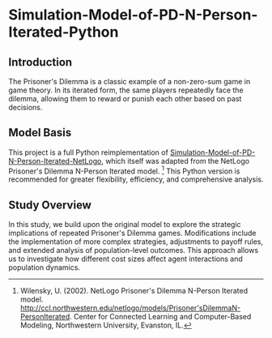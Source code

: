 # Simulation-Model-of-PD-N-Person-Iterated-Python

## Introduction

The Prisoner's Dilemma is a classic example of a non-zero-sum game in game theory. In its iterated form, the same players repeatedly face the dilemma, allowing them to reward or punish each other based on past decisions. 

## Model Basis

This project is a full Python reimplementation of [Simulation-Model-of-PD-N-Person-Iterated-NetLogo](https://github.com/celine-huang/Simulation-Model-of-PD-N-Person-Iterated-NetLogo), which itself was adapted from the NetLogo Prisoner's Dilemma N-Person Iterated model. [^1] This Python version is recommended for greater flexibility, efficiency, and comprehensive analysis.

## Study Overview

In this study, we build upon the original model to explore the strategic implications of repeated Prisoner's Dilemma games. Modifications include the implementation of more complex strategies, adjustments to payoff rules, and extended analysis of population-level outcomes. This approach allows us to investigate how different cost sizes affect agent interactions and population dynamics.

[^1]: Wilensky, U. (2002). NetLogo Prisoner's Dilemma N-Person Iterated model. http://ccl.northwestern.edu/netlogo/models/Prisoner'sDilemmaN-PersonIterated. Center for Connected Learning and Computer-Based Modeling, Northwestern University, Evanston, IL.